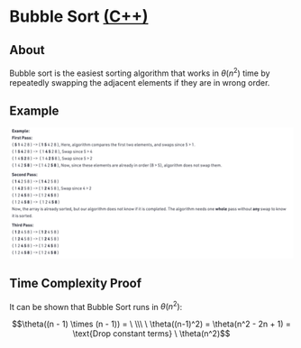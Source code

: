 # Bubble Sort [(C++)](./bubble-sort.cpp)

## About

Bubble sort is the easiest sorting algorithm that works in $\theta(n^2)$ time by repeatedly swapping the adjacent elements if they are in wrong order.

## Example

![Image](ex.png)

## Time Complexity Proof

It can be shown that Bubble Sort runs in $\theta(n^2)$:


$$\theta((n - 1) \times (n - 1)) = \ \\\ \ \theta((n-1)^2) = \theta(n^2 - 2n + 1) = \text{Drop constant terms} \ \theta(n^2)$$
